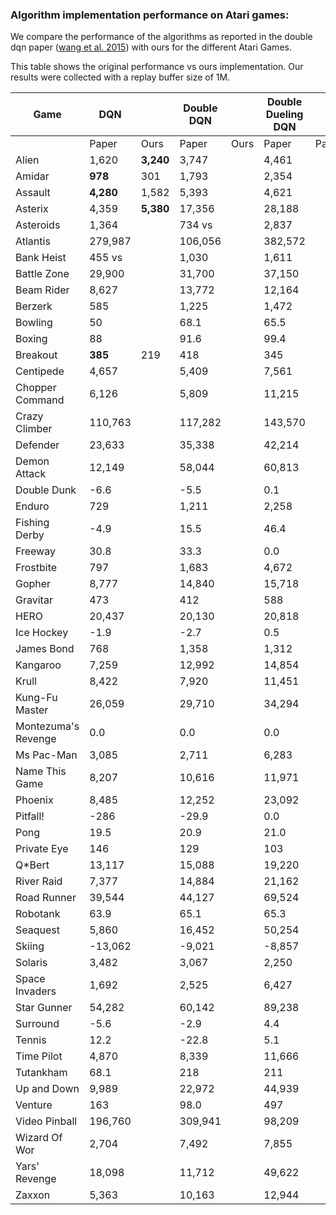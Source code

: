 ### Algorithm implementation performance on Atari games:
We compare the performance of the algorithms as reported in the double dqn paper ([wang et al. 2015](https://arxiv.org/pdf/1511.06581.pdf)) with ours for the different Atari Games.

This table shows the original performance vs ours implementation. Our results were collected with a replay buffer size of 1M.

| Game                | DQN         |           | Double DQN |     | Double Dueling DQN |              |
|---------------------|-------------|-----------|------------|-----|--------------|--------------------|
|                     | Paper       | Ours      | Paper     | Ours | Paper        | Paper              |
| Alien               | 1,620       | **3,240** | 3,747     |      | 4,461              | |
| Amidar              | **978**     | 301       | 1,793     |      | 2,354              | |
| Assault             | **4,280**   | 1,582     | 5,393     |      | 4,621              | |
| Asterix             | 4,359       | **5,380** | 17,356    |      | 28,188             | |
| Asteroids           | 1,364       |           | 734 vs    |      | 2,837              | |
| Atlantis            | 279,987     |           | 106,056   |      | 382,572            | |
| Bank Heist          | 455 vs      |           | 1,030     |      | 1,611              | |
| Battle Zone         | 29,900      |           | 31,700    |      | 37,150             | |
| Beam Rider          | 8,627       |           | 13,772    |      | 12,164             | |
| Berzerk             | 585         |           | 1,225     |      | 1,472              | |
| Bowling             | 50          |           | 68.1      |      | 65.5               | |
| Boxing              | 88          |           | 91.6      |      | 99.4               | |
| Breakout            | **385**     | 219       | 418       |      | 345                | |
| Centipede           | 4,657       |           | 5,409     |      | 7,561              | |
| Chopper Command     | 6,126       |           | 5,809     |      | 11,215             | |
| Crazy Climber       | 110,763     |           | 117,282   |      | 143,570            | |
| Defender            | 23,633      |           | 35,338    |      | 42,214             | |
| Demon Attack        | 12,149      |           | 58,044    |      | 60,813             | |
| Double Dunk         | -6.6        |           | -5.5      |      | 0.1                | |
| Enduro              | 729         |           | 1,211     |      | 2,258              | |
| Fishing Derby       | -4.9        |           | 15.5      |      | 46.4               | |
| Freeway             | 30.8        |           | 33.3      |      | 0.0                | |
| Frostbite           | 797         |           | 1,683     |      | 4,672              | |
| Gopher              | 8,777       |           | 14,840    |      | 15,718             | |
| Gravitar            | 473         |           | 412       |      | 588                | |
| HERO                | 20,437      |           | 20,130    |      | 20,818             | |
| Ice Hockey          | -1.9        |           | -2.7      |      | 0.5                | |
| James Bond          | 768         |           | 1,358     |      | 1,312              | |
| Kangaroo            | 7,259       |           | 12,992    |      | 14,854             | |
| Krull               | 8,422       |           | 7,920     |      | 11,451             | |
| Kung-Fu Master      | 26,059      |           | 29,710    |      | 34,294             | |
| Montezuma's Revenge | 0.0         |           | 0.0       |      | 0.0                | |
| Ms Pac-Man          | 3,085       |           | 2,711     |      | 6,283              | |
| Name This Game      | 8,207       |           | 10,616    |      | 11,971             | |
| Phoenix             | 8,485       |           | 12,252    |      | 23,092             | |
| Pitfall!            | -286        |           | -29.9     |      | 0.0                | |
| Pong                | 19.5        |           | 20.9      |      | 21.0               | |
| Private Eye         | 146         |           | 129       |      | 103                | |
| Q*Bert              | 13,117      |           | 15,088    |      | 19,220             | |
| River Raid          | 7,377       |           | 14,884    |      | 21,162             | |
| Road Runner         | 39,544      |           | 44,127    |      | 69,524             | |
| Robotank            | 63.9        |           | 65.1      |      | 65.3               | |
| Seaquest            | 5,860       |           | 16,452    |      | 50,254             | |
| Skiing              | -13,062     |           | -9,021    |      | -8,857             | |
| Solaris             | 3,482       |           | 3,067     |      | 2,250              | |
| Space Invaders      | 1,692       |           | 2,525     |      | 6,427              | |
| Star Gunner         | 54,282      |           | 60,142    |      | 89,238             | |
| Surround            | -5.6        |           | -2.9      |      | 4.4                | |
| Tennis              | 12.2        |           | -22.8     |      | 5.1                | |
| Time Pilot          | 4,870       |           | 8,339     |      | 11,666             | |
| Tutankham           | 68.1        |           | 218       |      | 211                | |
| Up and Down         | 9,989       |           | 22,972    |      | 44,939             | |
| Venture             | 163         |           | 98.0      |      | 497                | |
| Video Pinball       | 196,760     |           | 309,941   |      | 98,209             | |
| Wizard Of Wor       | 2,704       |           | 7,492     |      | 7,855              | |
| Yars' Revenge       | 18,098      |           | 11,712    |      | 49,622             | |
| Zaxxon              | 5,363       |           | 10,163    |      | 12,944             | |
